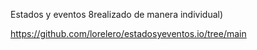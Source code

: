 Estados y eventos
8realizado de manera individual)

https://github.com/lorelero/estadosyeventos.io/tree/main
